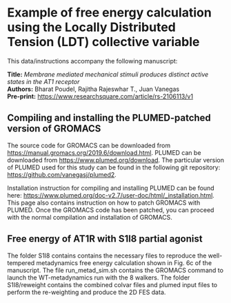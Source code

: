 # Example of free energy calculation using the Locally Distributed Tension (LDT) collective variable

This data/instructions accompany the following manuscript:

**Title:** *Membrane mediated mechanical stimuli produces distinct active states in the AT1 receptor*  
**Authors:** Bharat Poudel, Rajitha Rajeswhar T., Juan Vanegas  
**Pre-print:** <https://www.researchsquare.com/article/rs-2106113/v1>

## Compiling and installing the PLUMED-patched version of GROMACS

The source code for GROMACS can be downloaded from <https://manual.gromacs.org/2019.6/download.html>. PLUMED can be downloaded from <https://www.plumed.org/download>. The particular version of PLUMED used for this study can be found in the following git repository: <https://github.com/vanegasj/plumed2>.

Installation instruction for compiling and installing PLUMED can be found here: <https://www.plumed.org/doc-v2.7/user-doc/html/_installation.html>. This page also contains instruction on how to patch GROMACS with PLUMED. Once the GROMACS code has been patched, you can proceed with the normal compilation and installation of GROMACS.

## Free energy of AT1R with S1I8 partial agonist

The folder S1I8 contains contains the necessary files to reproduce the well-tempered metadynamics free energy calculation shown in Fig. 6c of the manuscript. The file run_metad_sim.sh contains the GROMACS command to launch the WT-metadynamics run with the 8 walkers.
The folder S1I8/reweight contains the combined colvar files and plumed input files to perform the re-weighting and produce the 2D FES data.
